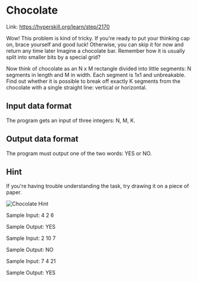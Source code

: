 # Chocolate

Link: https://hyperskill.org/learn/step/2170

Wow! This problem is kind of tricky. If you're ready to put your thinking cap on, brace yourself and good luck! Otherwise, you can skip it for now and return any time later
Imagine a chocolate bar. Remember how it is usually split into smaller bits by a special grid?

Now think of chocolate as an N x M rectangle divided into little segments: N segments in length and M in width. Each segment is 1x1 and unbreakable. Find out whether it is possible to break off exactly K segments from the chocolate with a single straight line: vertical or horizontal.

## Input data format

The program gets an input of three integers: N, M, K.

## Output data format

The program must output one of the two words: YES or NO.

## Hint 

If you're having trouble understanding the task, try drawing it on a piece of paper.

![Chocolate Hint](choko3.png)

Sample Input:
4
2
6

Sample Output:
YES


Sample Input:
2
10
7

Sample Output:
NO


Sample Input:
7
4
21

Sample Output:
YES